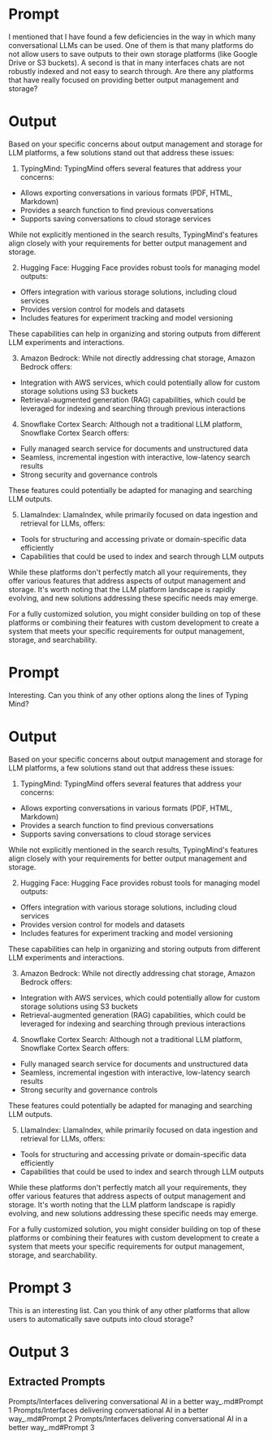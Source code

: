 # Prompt

I mentioned that I have found a few deficiencies in the way in which many conversational LLMs can be used. One of them is that many platforms do not allow users to save outputs to their own storage platforms (like Google Drive or S3 buckets). A second is that in many interfaces chats are not robustly indexed and not easy to search through. Are there any platforms that have really focused on providing better output management and storage?

# Output

Based on your specific concerns about output management and storage for LLM platforms, a few solutions stand out that address these issues:

1. TypingMind:
   TypingMind offers several features that address your concerns:

- Allows exporting conversations in various formats (PDF, HTML, Markdown)
- Provides a search function to find previous conversations
- Supports saving conversations to cloud storage services

While not explicitly mentioned in the search results, TypingMind's features align closely with your requirements for better output management and storage.

2. Hugging Face:
   Hugging Face provides robust tools for managing model outputs:

- Offers integration with various storage solutions, including cloud services
- Provides version control for models and datasets
- Includes features for experiment tracking and model versioning

These capabilities can help in organizing and storing outputs from different LLM experiments and interactions.

3. Amazon Bedrock:
   While not directly addressing chat storage, Amazon Bedrock offers:

- Integration with AWS services, which could potentially allow for custom storage solutions using S3 buckets
- Retrieval-augmented generation (RAG) capabilities, which could be leveraged for indexing and searching through previous interactions

4. Snowflake Cortex Search:
   Although not a traditional LLM platform, Snowflake Cortex Search offers:

- Fully managed search service for documents and unstructured data
- Seamless, incremental ingestion with interactive, low-latency search results
- Strong security and governance controls

These features could potentially be adapted for managing and searching LLM outputs.

5. LlamaIndex:
   LlamaIndex, while primarily focused on data ingestion and retrieval for LLMs, offers:

- Tools for structuring and accessing private or domain-specific data efficiently
- Capabilities that could be used to index and search through LLM outputs

While these platforms don't perfectly match all your requirements, they offer various features that address aspects of output management and storage. It's worth noting that the LLM platform landscape is rapidly evolving, and new solutions addressing these specific needs may emerge.

For a fully customized solution, you might consider building on top of these platforms or combining their features with custom development to create a system that meets your specific requirements for output management, storage, and searchability.

# Prompt

Interesting. Can you think of any other options along the lines of Typing Mind?

# Output

Based on your specific concerns about output management and storage for LLM platforms, a few solutions stand out that address these issues:

1. TypingMind:
   TypingMind offers several features that address your concerns:

- Allows exporting conversations in various formats (PDF, HTML, Markdown)
- Provides a search function to find previous conversations
- Supports saving conversations to cloud storage services

While not explicitly mentioned in the search results, TypingMind's features align closely with your requirements for better output management and storage.

2. Hugging Face:
   Hugging Face provides robust tools for managing model outputs:

- Offers integration with various storage solutions, including cloud services
- Provides version control for models and datasets
- Includes features for experiment tracking and model versioning

These capabilities can help in organizing and storing outputs from different LLM experiments and interactions.

3. Amazon Bedrock:
   While not directly addressing chat storage, Amazon Bedrock offers:

- Integration with AWS services, which could potentially allow for custom storage solutions using S3 buckets
- Retrieval-augmented generation (RAG) capabilities, which could be leveraged for indexing and searching through previous interactions

4. Snowflake Cortex Search:
   Although not a traditional LLM platform, Snowflake Cortex Search offers:

- Fully managed search service for documents and unstructured data
- Seamless, incremental ingestion with interactive, low-latency search results
- Strong security and governance controls

These features could potentially be adapted for managing and searching LLM outputs.

5. LlamaIndex:
   LlamaIndex, while primarily focused on data ingestion and retrieval for LLMs, offers:

- Tools for structuring and accessing private or domain-specific data efficiently
- Capabilities that could be used to index and search through LLM outputs

While these platforms don't perfectly match all your requirements, they offer various features that address aspects of output management and storage. It's worth noting that the LLM platform landscape is rapidly evolving, and new solutions addressing these specific needs may emerge.

For a fully customized solution, you might consider building on top of these platforms or combining their features with custom development to create a system that meets your specific requirements for output management, storage, and searchability.

# Prompt 3

This is an interesting list. Can you think of any other platforms that allow users to automatically save outputs into cloud storage?

# Output 3

## Extracted Prompts

Prompts/Interfaces delivering conversational AI in a better way\_.md#Prompt 1
Prompts/Interfaces delivering conversational AI in a better way\_.md#Prompt 2
Prompts/Interfaces delivering conversational AI in a better way\_.md#Prompt 3






